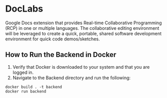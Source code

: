 # DocLabs

Google Docs extension that provides Real-time Collaborative Programming (RCP) in one or multiple languages. The collaborative editing environment will be leveraged to create a quick, portable, shared software development environment for quick code demos/sketches.

## How to Run the Backend in Docker

1. Verify that Docker is downloaded to your system and that you are logged in.
2. Navigate to the Backend directory and run the following:

```
docker build . -t backend
docker run backend
```
